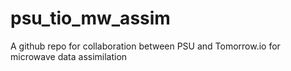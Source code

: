 # psu_tio_mw_assim
A github repo for collaboration between PSU and Tomorrow.io for microwave data assimilation
